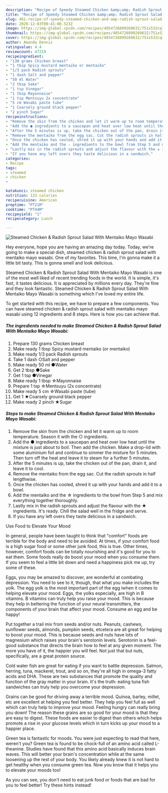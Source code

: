 ```yaml
---
description: "Recipe of Speedy Steamed Chicken &amp;amp; Radish Sprout Salad With Mentaiko Mayo Wasabi"
title: "Recipe of Speedy Steamed Chicken &amp;amp; Radish Sprout Salad With Mentaiko Mayo Wasabi"
slug: 461-recipe-of-speedy-steamed-chicken-and-amp-radish-sprout-salad-with-mentaiko-mayo-wasabi
date: 2020-12-03T00:41:00.523Z
image: https://img-global.cpcdn.com/recipes/4854726899269632/751x532cq70/steamed-chicken-radish-sprout-salad-with-mentaiko-mayo-wasabi-recipe-main-photo.jpg
thumbnail: https://img-global.cpcdn.com/recipes/4854726899269632/751x532cq70/steamed-chicken-radish-sprout-salad-with-mentaiko-mayo-wasabi-recipe-main-photo.jpg
cover: https://img-global.cpcdn.com/recipes/4854726899269632/751x532cq70/steamed-chicken-radish-sprout-salad-with-mentaiko-mayo-wasabi-recipe-main-photo.jpg
author: Amanda Dennis
ratingvalue: 4.4
reviewcount: 47219
recipeingredient:
- "130 grams Chicken breast"
- "1 tbsp Spicy mustard mentaiko or mentaiko"
- "1/3 pack Radish sprouts"
- "1 dash Salt and pepper"
- "50 ml Water"
- "2 tbsp Sake"
- "1 tsp Vinegar"
- "1 tbsp Mayonnaise"
- "1 tsp Mentsuyu 2x concentrate"
- "5 cm Wasabi paste tube"
- "1 Coarsely ground black pepper"
- "2 pinch Sugar"
recipeinstructions:
- "Remove the skin from the chicken and let it warm up to room temperature. Season it with the ○ ingredients."
- "Add the ● ingredients to a saucepan and heat over low heat until the mixture is just about to boil. Then add the chicken. Make a drop-lid with some aluminium foil and continue to simmer the mixture for 5 minutes. Then turn off the heat and leave it to steam for a further 5 minutes."
- "After the 5 minutes is up, take the chicken out of the pan, drain it, and leave it to cool."
- "Remove the mentaiko from the egg sac. Cut the radish sprouts in half lengthwise."
- "Once the chicken has cooled, shred it up with your hands and add it to a bowl."
- "Add the mentaiko and the ☆ ingredients to the bowl from Step 5 and mix everything together thoroughly."
- "Lastly mix in the radish sprouts and adjust the flavour with the ★ ingredients. It&#39;s ready. Chill the salad well in the fridge and serve."
- "If you have any left overs they taste delicious in a sandwich."
categories:
- Recipe
tags:
- steamed
- chicken
- 

katakunci: steamed chicken  
nutrition: 123 calories
recipecuisine: American
preptime: "PT21M"
cooktime: "PT44M"
recipeyield: "1"
recipecategory: Lunch

---
```



![Steamed Chicken &amp; Radish Sprout Salad With Mentaiko Mayo Wasabi](https://img-global.cpcdn.com/recipes/4854726899269632/751x532cq70/steamed-chicken-radish-sprout-salad-with-mentaiko-mayo-wasabi-recipe-main-photo.jpg)

Hey everyone, hope you are having an amazing day today. Today, we're going to make a special dish, steamed chicken &amp; radish sprout salad with mentaiko mayo wasabi. One of my favorites. This time, I'm gonna make it a little bit tasty. This is gonna smell and look delicious.

Steamed Chicken &amp; Radish Sprout Salad With Mentaiko Mayo Wasabi is one of the most well liked of recent trending foods in the world. It is simple, it's fast, it tastes delicious. It is appreciated by millions every day. They're fine and they look fantastic. Steamed Chicken &amp; Radish Sprout Salad With Mentaiko Mayo Wasabi is something which I've loved my entire life.




To get started with this recipe, we have to prepare a few components. You can have steamed chicken &amp; radish sprout salad with mentaiko mayo wasabi using 12 ingredients and 8 steps. Here is how you can achieve that.

<!--inarticleads1-->

##### The ingredients needed to make Steamed Chicken &amp; Radish Sprout Salad With Mentaiko Mayo Wasabi:

1. Prepare 130 grams Chicken breast
1. Make ready 1 tbsp Spicy mustard mentaiko (or mentaiko)
1. Make ready 1/3 pack Radish sprouts
1. Take 1 dash ○Salt and pepper
1. Make ready 50 ml ●Water
1. Get 2 tbsp ●Sake
1. Get 1 tsp ●Vinegar
1. Make ready 1 tbsp ☆Mayonnaise
1. Prepare 1 tsp ☆Mentsuyu (2x concentrate)
1. Make ready 5 cm ☆Wasabi paste (tube)
1. Get 1 ★Coarsely ground black pepper
1. Make ready 2 pinch ★Sugar




<!--inarticleads2-->

##### Steps to make Steamed Chicken &amp; Radish Sprout Salad With Mentaiko Mayo Wasabi:

1. Remove the skin from the chicken and let it warm up to room temperature. Season it with the ○ ingredients.
1. Add the ● ingredients to a saucepan and heat over low heat until the mixture is just about to boil. Then add the chicken. Make a drop-lid with some aluminium foil and continue to simmer the mixture for 5 minutes. Then turn off the heat and leave it to steam for a further 5 minutes.
1. After the 5 minutes is up, take the chicken out of the pan, drain it, and leave it to cool.
1. Remove the mentaiko from the egg sac. Cut the radish sprouts in half lengthwise.
1. Once the chicken has cooled, shred it up with your hands and add it to a bowl.
1. Add the mentaiko and the ☆ ingredients to the bowl from Step 5 and mix everything together thoroughly.
1. Lastly mix in the radish sprouts and adjust the flavour with the ★ ingredients. It&#39;s ready. Chill the salad well in the fridge and serve.
1. If you have any left overs they taste delicious in a sandwich.




Use Food to Elevate Your Mood


In general, people have been taught to think that "comfort" foods are terrible for the body and need to be avoided. At times, if your comfort food is a high sugar food or some other junk food, this is true. Other times, however, comfort foods can be totally nourishing and it's good for you to eat them. Some foods really do boost your mood when you consume them. If you seem to feel a little bit down and need a happiness pick me up, try some of these.

Eggs, you may be amazed to discover, are wonderful at combating depression. You need to see to it, though, that what you make includes the yolk. The egg yolk is the most important part of the egg iwhen it comes to helping elevate your mood. Eggs, the yolks especially, are high in B vitamins. B vitamins can truly help you raise your mood. This is because they help in bettering the function of your neural transmitters, the components of your brain that affect your mood. Consume an egg and be happy!

Put together a trail mix from seeds and/or nuts. Peanuts, cashews, sunflower seeds, almonds, pumpkin seeds, etcetera are all great for helping to boost your mood. This is because seeds and nuts have lots of magnesium which raises your brain's serotonin levels. Serotonin is a feel-good substance that directs the brain how to feel at any given moment. The more you have of it, the happier you will feel. Not just that but nuts, specifically, are a great protein source.

Cold water fish are great for eating if you want to battle depression. Salmon, herring, tuna, mackerel, trout, and so on, they're all high in omega-3 fatty acids and DHA. These are two substances that promote the quality and function of the gray matter in your brain. It's the truth: eating tuna fish sandwiches can truly help you overcome your depression. 

Grains can be good for driving away a terrible mood. Quinoa, barley, millet, etc are excellent at helping you feel better. They help you feel full as well which can truly help to improve your mood. Feeling hungry can really bring you down! The reason these grains are so good for your mood is that they are easy to digest. These foods are easier to digest than others which helps promote a rise in your glucose levels which in turn kicks up your mood to a happier place.

Green tea is fantastic for moods. You were just expecting to read that here, weren't you? Green tea is found to be chock-full of an amino acid called L-theanine. Studies have found that this amino acid basically induces brain waves. This will better your brain's concentration while at the same loosening up the rest of your body. You likely already knew it is not hard to get healthy when you consume green tea. Now you know that it helps you to elevate your moods too!

As you can see, you don't need to eat junk food or foods that are bad for you to feel better! Try  these hints  instead!


